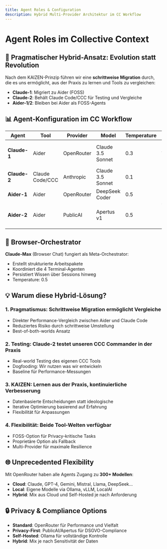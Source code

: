 ```yaml
---
title: Agent Roles & Configuration
description: Hybrid Multi-Provider Architektur im CC Workflow
---
```


# Agent Roles im Collective Context

## 🔄 Pragmatischer Hybrid-Ansatz: Evolution statt Revolution

Nach dem KAIZEN-Prinzip führen wir eine **schrittweise Migration** durch, die es uns ermöglicht, aus der Praxis zu lernen und Tools zu vergleichen:

- **Claude-1**: Migriert zu Aider (FOSS)
- **Claude-2**: Behält Claude Code/CCC für Testing und Vergleiche
- **Aider-1/2**: Bleiben bei Aider als FOSS-Agents

## 📊 Agent-Konfiguration im CC Workflow

| Agent | Tool | Provider | Model | Temperature | Focus |
|-------|------|----------|-------|-------------|-------|
| **Claude-1** | Aider | OpenRouter | Claude 3.5 Sonnet | 0.3 | System Architecture, Design Decisions |
| **Claude-2** | Claude Code/CCC | Anthropic | Claude 3.5 Sonnet | 0.1 | Development, Documentation, CCC Testing |
| **Aider-1** | Aider | OpenRouter | DeepSeek Coder | 0.5 | Implementation, Features |
| **Aider-2** | Aider | PublicAI | Apertus v1 | 0.5 | Tests, Refactoring, Privacy Compliance |

## 🌟 Browser-Orchestrator

**Claude-Max** (Browser Chat) fungiert als Meta-Orchestrator:
- Erstellt strukturierte Arbeitspakete
- Koordiniert die 4 Terminal-Agenten
- Persistiert Wissen über Sessions hinweg
- Temperature: 0.5

## 💡 Warum diese Hybrid-Lösung?

### 1. **Pragmatismus**: Schrittweise Migration ermöglicht Vergleiche
- Direkter Performance-Vergleich zwischen Aider und Claude Code
- Reduziertes Risiko durch schrittweise Umstellung
- Best-of-both-worlds Ansatz

### 2. **Testing**: Claude-2 testet unseren CCC Commander in der Praxis
- Real-world Testing des eigenen CCC Tools
- Dogfooding: Wir nutzen was wir entwickeln
- Baseline für Performance-Messungen

### 3. **KAIZEN**: Lernen aus der Praxis, kontinuierliche Verbesserung
- Datenbasierte Entscheidungen statt ideologische
- Iterative Optimierung basierend auf Erfahrung
- Flexibilität für Anpassungen

### 4. **Flexibilität**: Beide Tool-Welten verfügbar
- FOSS-Option für Privacy-kritische Tasks
- Proprietäre Option als Fallback
- Multi-Provider für maximale Resilience

## 🌐 Unprecedented Flexibility

Mit OpenRouter haben alle Agents Zugang zu **300+ Modellen**:
- **Cloud**: Claude, GPT-4, Gemini, Mistral, Llama, DeepSeek...
- **Local**: Eigene Modelle via Ollama, vLLM, LocalAI
- **Hybrid**: Mix aus Cloud und Self-Hosted je nach Anforderung

## 🔒 Privacy & Compliance Options

- **Standard**: OpenRouter für Performance und Vielfalt
- **Privacy-First**: PublicAI/Apertus für DSGVO-Compliance
- **Self-Hosted**: Ollama für vollständige Kontrolle
- **Hybrid**: Mix je nach Sensitivität der Daten